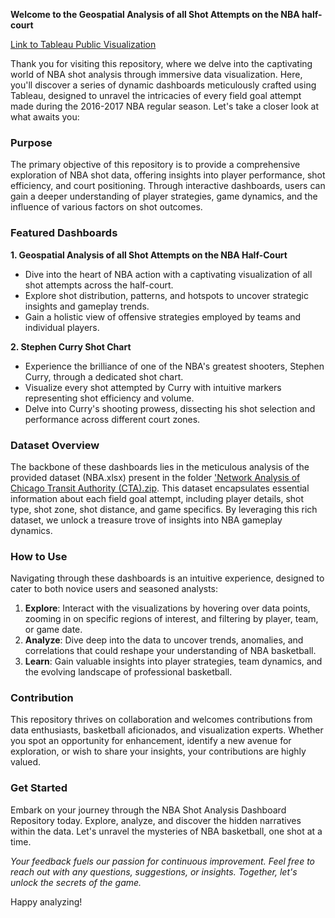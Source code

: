 **Welcome to the Geospatial Analysis of all Shot Attempts on the NBA half-court**

[Link to Tableau Public Visualization](https://public.tableau.com/views/GeospatialAnalysisofallShotAttemptsontheNBAhalf-court/Dashboard?:language=en-US&publish=yes&:sid=&:display_count=n&:origin=viz_share_link)

Thank you for visiting this repository, where we delve into the captivating world of NBA shot analysis through immersive data visualization. Here, you'll discover a series of dynamic dashboards meticulously crafted using Tableau, designed to unravel the intricacies of every field goal attempt made during the 2016-2017 NBA regular season. Let's take a closer look at what awaits you:

### Purpose
The primary objective of this repository is to provide a comprehensive exploration of NBA shot data, offering insights into player performance, shot efficiency, and court positioning. Through interactive dashboards, users can gain a deeper understanding of player strategies, game dynamics, and the influence of various factors on shot outcomes.

### Featured Dashboards
**1. Geospatial Analysis of all Shot Attempts on the NBA Half-Court**
   - Dive into the heart of NBA action with a captivating visualization of all shot attempts across the half-court.
   - Explore shot distribution, patterns, and hotspots to uncover strategic insights and gameplay trends.
   - Gain a holistic view of offensive strategies employed by teams and individual players.

**2. Stephen Curry Shot Chart**
   - Experience the brilliance of one of the NBA's greatest shooters, Stephen Curry, through a dedicated shot chart.
   - Visualize every shot attempted by Curry with intuitive markers representing shot efficiency and volume.
   - Delve into Curry's shooting prowess, dissecting his shot selection and performance across different court zones.

### Dataset Overview
The backbone of these dashboards lies in the meticulous analysis of the provided dataset (NBA.xlsx) present in the folder ['Network Analysis of Chicago Transit Authority (CTA).zip](https://github.com/saisadhan/Data-Visualizations/blob/main/Network%20Analysis%20of%20Chicago%20Transit%20Authority%20(CTA).zip). 
This dataset encapsulates essential information about each field goal attempt, including player details, shot type, shot zone, shot distance, and game specifics. By leveraging this rich dataset, we unlock a treasure trove of insights into NBA gameplay dynamics.

### How to Use
Navigating through these dashboards is an intuitive experience, designed to cater to both novice users and seasoned analysts:
1. **Explore**: Interact with the visualizations by hovering over data points, zooming in on specific regions of interest, and filtering by player, team, or game date.
2. **Analyze**: Dive deep into the data to uncover trends, anomalies, and correlations that could reshape your understanding of NBA basketball.
3. **Learn**: Gain valuable insights into player strategies, team dynamics, and the evolving landscape of professional basketball.

### Contribution
This repository thrives on collaboration and welcomes contributions from data enthusiasts, basketball aficionados, and visualization experts. Whether you spot an opportunity for enhancement, identify a new avenue for exploration, or wish to share your insights, your contributions are highly valued.

### Get Started
Embark on your journey through the NBA Shot Analysis Dashboard Repository today. Explore, analyze, and discover the hidden narratives within the data. Let's unravel the mysteries of NBA basketball, one shot at a time.

*Your feedback fuels our passion for continuous improvement. Feel free to reach out with any questions, suggestions, or insights. Together, let's unlock the secrets of the game.*

Happy analyzing!
